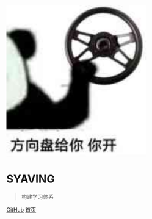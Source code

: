 ![logo](./images/ops.svg)

# SYAVING

> 构建学习体系

[GitHub](https://github.com/15b883/Ops.git)
[首页](README)

